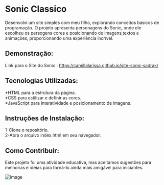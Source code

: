 <h1>Sonic Classico</h1>

<p> Desenvolvi um site simples com meu filho, explorando conceitos básicos de programação. O projeto apresenta personagens do Sonic, onde ele escolheu os persogens cores e posicionando de imagens,textos e animações, proporcionando uma experiência incrível.  </p>

<h2>Demonstração:</h2>

Link para o Site do Sonic : https://camillalarissa.github.io/site-sonic-sadrak/

<h2>Tecnologias Utilizadas:</h2>

<p>*HTML para a estrutura da página.<br>
*CSS para estilizar e definir as cores.<br>
*JavaScript para interatividade e posicionamento de imagens.</p>

<h2>Instruções de Instalação:</h2>

<p>1-Clone o repositório.<br>
2-Abra o arquivo index.html em seu navegador.</p>

<h2>Como Contribuir:</h2>

<p>Este projeto foi uma atividade educativa, mas aceitamos sugestões para melhorias e ideias para torná-lo ainda mais amigável para iniciantes.</p>


![image](https://github.com/camillalarissa/site-sonic-sadrak/assets/115382914/24ece973-0bf7-494e-9e87-ca0c90340318)
